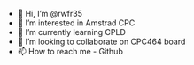 - 👋 Hi, I’m @rwfr35
- 👀 I’m interested in Amstrad CPC
- 🌱 I’m currently learning CPLD
- 💞️ I’m looking to collaborate on CPC464 board
- 📫 How to reach me - Github

<!---
rwfr35/rwfr35 is a ✨ special ✨ repository because its `README.md` (this file) appears on your GitHub profile.
You can click the Preview link to take a look at your changes.
--->
